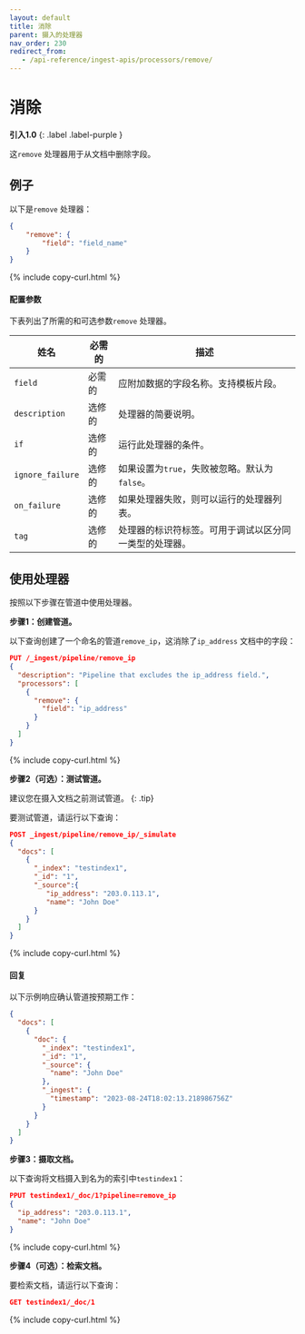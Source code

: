 ```yaml
---
layout: default
title: 消除
parent: 摄入的处理器
nav_order: 230
redirect_from:
   - /api-reference/ingest-apis/processors/remove/
---
```


# 消除
**引入1.0**
{: .label .label-purple }

这`remove` 处理器用于从文档中删除字段。

## 例子
以下是`remove` 处理器：

```json
{
    "remove": {
        "field": "field_name"
    }
}
```
{% include copy-curl.html %}

#### 配置参数

下表列出了所需的和可选参数`remove` 处理器。

| 姓名| 必需的| 描述|
|---|---|---|
`field`  | 必需的| 应附加数据的字段名称。支持模板片段。|
`description`  | 选修的| 处理器的简要说明。|
`if` | 选修的| 运行此处理器的条件。|
`ignore_failure` | 选修的| 如果设置为`true`，失败被忽略。默认为`false`。|
`on_failure` | 选修的| 如果处理器失败，则可以运行的处理器列表。|
`tag` | 选修的| 处理器的标识符标签。可用于调试以区分同一类型的处理器。|

## 使用处理器

按照以下步骤在管道中使用处理器。

**步骤1：创建管道。** 

以下查询创建了一个命名的管道`remove_ip`，这消除了`ip_address` 文档中的字段：

```json
PUT /_ingest/pipeline/remove_ip
{
  "description": "Pipeline that excludes the ip_address field.",
  "processors": [
    {
      "remove": {
        "field": "ip_address"
      }
    }
  ]
}
```
{% include copy-curl.html %}

**步骤2（可选）：测试管道。**

建议您在摄入文档之前测试管道。
{: .tip}

要测试管道，请运行以下查询：

```json
POST _ingest/pipeline/remove_ip/_simulate
{
  "docs": [
    {
      "_index": "testindex1",
      "_id": "1",
      "_source":{
         "ip_address": "203.0.113.1",
         "name": "John Doe"
      }
    }
  ]
}
```
{% include copy-curl.html %}

#### 回复

以下示例响应确认管道按预期工作：

```json
{
  "docs": [
    {
      "doc": {
        "_index": "testindex1",
        "_id": "1",
        "_source": {
          "name": "John Doe"
        },
        "_ingest": {
          "timestamp": "2023-08-24T18:02:13.218986756Z"
        }
      }
    }
  ]
}
```

**步骤3：摄取文档。**

以下查询将文档摄入到名为的索引中`testindex1`：

```json
PPUT testindex1/_doc/1?pipeline=remove_ip
{
  "ip_address": "203.0.113.1",
  "name": "John Doe"
}
```
{% include copy-curl.html %}

**步骤4（可选）：检索文档。**

要检索文档，请运行以下查询：

```json
GET testindex1/_doc/1
```
{% include copy-curl.html %}

